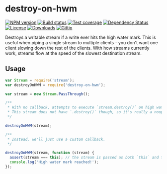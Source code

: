 
# destroy-on-hwm

[![NPM version][npm-image]][npm-url]
[![Build status][travis-image]][travis-url]
[![Test coverage][coveralls-image]][coveralls-url]
[![Dependency Status][david-image]][david-url]
[![License][license-image]][license-url]
[![Downloads][downloads-image]][downloads-url]
[![Gittip][gittip-image]][gittip-url]

Destroys a writable stream if a write ever hits the high water mark.
This is useful when piping a single stream to multiple clients -
you don't want one client slowing down the rest of the clients.
With how streams currently work, streams flow at the speed of the slowest destination stream.

## Usage

```js
var Stream = require('stream');
var destroyOnHWM = require('destroy-on-hwm');

var stream = new Stream.PassThrough();

/**
 * With no callback, attempts to execute `stream.destroy()` on high water mark.
 * This stream does not have `.destroy()` though, so it's really a noop.
 */

destroyOnHWM(stream);

/**
 * Instead, we'll just use a custom callback.
 */

destroyOnHWM(stream, function (stream) {
  assert(stream === this); // the stream is passed as both `this` and the first argument
  console.log('High water mark reached!');
});
```

[gitter-image]: https://badges.gitter.im/stream-utils/destroy-on-hwm.png
[gitter-url]: https://gitter.im/stream-utils/destroy-on-hwm
[npm-image]: https://img.shields.io/npm/v/destroy-on-hwm.svg?style=flat-square
[npm-url]: https://npmjs.org/package/destroy-on-hwm
[github-tag]: http://img.shields.io/github/tag/stream-utils/destroy-on-hwm.svg?style=flat-square
[github-url]: https://github.com/stream-utils/destroy-on-hwm/tags
[travis-image]: https://img.shields.io/travis/stream-utils/destroy-on-hwm.svg?style=flat-square
[travis-url]: https://travis-ci.org/stream-utils/destroy-on-hwm
[coveralls-image]: https://img.shields.io/coveralls/stream-utils/destroy-on-hwm.svg?style=flat-square
[coveralls-url]: https://coveralls.io/r/stream-utils/destroy-on-hwm
[david-image]: http://img.shields.io/david/stream-utils/destroy-on-hwm.svg?style=flat-square
[david-url]: https://david-dm.org/stream-utils/destroy-on-hwm
[license-image]: http://img.shields.io/npm/l/destroy-on-hwm.svg?style=flat-square
[license-url]: LICENSE
[downloads-image]: http://img.shields.io/npm/dm/destroy-on-hwm.svg?style=flat-square
[downloads-url]: https://npmjs.org/package/destroy-on-hwm
[gittip-image]: https://img.shields.io/gratipay/jonathanong.svg?style=flat-square
[gittip-url]: https://gratipay.com/jonathanong/

